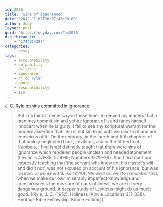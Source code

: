 ```yaml
---
id: 2086
title: 'Sins of ignorance'
date: '2012-11-02T20:07:45+00:00'
author: Joey
layout: post
guid: 'http://joeyday.com/?p=2086'
dsq_thread_id:
    - '1744253387'
categories:
    - essay
tags:
    - accountability
    - culpability
    - holiness
    - ignorance
    - 'j.c. ryle'
    - quote
    - responsibility
    - sin
---
```


J. C. Ryle on sins committed in ignorance:

> But I do think it necessary in these times to remind my readers that a man may commit sin and yet be ignorant of it and fancy himself innocent when he is guilty. I fail to see any scriptural warrant for the modern assertion that: ‘Sin is not sin to us until we discern it and are conscious of it.’ On the contrary, in the fourth and fifth chapters of that unduly neglected book, Leviticus, and in the fifteenth of Numbers, I find Israel distinctly taught that there were sins of ignorance which rendered people unclean and needed atonement (Leviticus 4:1–35; 5:14–19; Numbers 15:25–29). And I find our Lord expressly teaching that ‘the servant who knew not his master’s will and did it not’, was not excused on account of his ignorance, but was ‘beaten’ or punished (Luke 12:48). We shall do well to remember that, when we make our own miserably imperfect knowledge and consciousness the measure of our sinfulness, we are on very dangerous ground. A deeper study of Leviticus might do us much good. ((Ryle, J. C. (1952). Holiness (Kindle Locations 331-338). Heritage Bible Fellowship. Kindle Edition.))